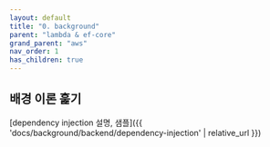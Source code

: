 ```yaml
---
layout: default
title: "0. background"
parent: "lambda & ef-core"
grand_parent: "aws"
nav_order: 1
has_children: true
---
```


## 배경 이론 훑기

[dependency injection 설명, 샘플]({{ 'docs/background/backend/dependency-injection' | relative_url }})